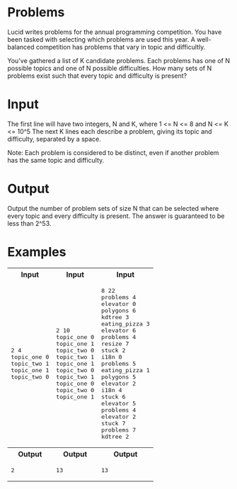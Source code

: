 # Problems
Lucid writes problems for the annual programming competition. You have been tasked with selecting which problems are used this year. A well-balanced competition has problems that vary in topic and difficultly.

You've gathered a list of K candidate problems. Each problems has one of  N possible topics and one of N possible difficulties. How many sets of N problems exist such that every topic and difficulty is present?

# Input
The first line will have two integers, N and K, where 1 <= N <= 8 and N <= K <= 10^5 The next K lines each describe a problem, giving its topic and difficulty, separated by a space.

Note: Each problem is considered to be distinct, even if another problem has the same topic and difficulty.

# Output
Output the number of problem sets of size N that can be selected where every topic and every difficulty is present. The answer is guaranteed to be less than 2^53.

# Examples

<table>
    <tr>
        <th>Input</th>
        <th>Input</th>
        <th>Input</th>
    </tr>
    <tr>
        <td><pre>2 4
topic_one 0
topic_two 1
topic_one 1
topic_two 0</pre></td>
        <td><pre>2 10
topic_one 0
topic_one 1
topic_two 0
topic_two 1
topic_one 1
topic_two 0
topic_two 1
topic_one 0
topic_two 0
topic_one 1</pre></td>
        <td><pre>8 22
problems 4
elevator 0
polygons 6
kdtree 3
eating_pizza 3
elevator 6
problems 4
resize 7
stuck 2
i18n 0
problems 5
eating_pizza 1
polygons 5
elevator 2
i18n 4
stuck 6
elevator 5
problems 4
elevator 2
stuck 7
problems 7
kdtree 2</pre></td>
    </tr>
    <tr>
        <th>Output</th>
        <th>Output</th>
        <th>Output</th>
    </tr>
    <tr>
        <td><pre>2</pre></td>
        <td><pre>13</pre></td>
        <td><pre>13</pre></td>
    </tr>
</table>
